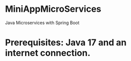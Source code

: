 # MiniAppMicroServices

Java Microservices with Spring Boot

# Prerequisites: Java 17 and an internet connection.